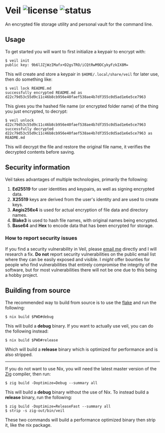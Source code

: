 Veil
![license](https://badge.hanna.lol/license/BSD-3-Clause-Clear)
![status](https://badge.hanna.lol/status/veil)
================================================================================

An encrypted file storage utility and personal vault for the command line.

## Usage

To get started you will want to first initialize a keypair to encrypt with:

```console
$ veil init
public key: 9b6lJZjWzIMafx+D2gsTRO/iCQtRwM9DCykyFzkIX8M=
```

This will create and store a keypair in `$HOME/.local/share/veil` for later use,
then do something like:

```console
$ veil lock README.md
successfully encrypted README.md as d22c79d53c55d9c11c46b8cb956e40faef538ae4b7df355c0d5ad1e6e5ce7963
```

This gives you the hashed file name (or encrypted folder name) of the thing you
just encrypted, to decrypt:

```console
$ veil unlock d22c79d53c55d9c11c46b8cb956e40faef538ae4b7df355c0d5ad1e6e5ce7963
successfully decrypted d22c79d53c55d9c11c46b8cb956e40faef538ae4b7df355c0d5ad1e6e5ce7963 as README.md
```

This will decrypt the file and restore the original file name, it verifies the
decrypted contents before saving.

## Security information

Veil takes advantages of multiple technologies, primarily the following:
1. **Ed25519** for user identities and keypairs, as well as signing encrypted data.
2. **X25519** keys are derived from the user's identity and are used to create keys.
3. **Aegis256x4** is used for actual encryption of file data and directory names.
4. **Blake3** is used to hash file names, with original names being encrypted.
5. **Base64** and **Hex** to encode data that has been encrypted for storage.

### How to report security issues

If you find a security vulnerability in Veil, please [email me](mailto:me@hanna.lol)
directly and I will research a fix. **Do not** report security vulnerabilities
on the public email list where they can be easily exposed and visible. I *might*
offer bounties for people who find vulnerabilities that entirely compromise the
integrity of the software, but for most vulnerabilities there will not be one
due to this being a hobby project.

## Building from source

The recommended way to build from source is to use the [flake](flake.nix) and
run the following:

```console
$ nix build $PWD#debug
```

This will build a **debug** binary. If you want to actually use veil, you can do
the following instead:

```console
$ nix build $PWD#release
```

Which will build a **release** binary which is optimized for performance and is
also stripped.

---

If you do not want to use Nix, you will need the latest master version of the 
[Zig](https://ziglang.org) compiler, then run:

```console
$ zig build -Doptimize=Debug --summary all
```

This will build a **debug** binary without the use of Nix. To instead build a
**release** binary, run the following:

```console
$ zig build -Doptimize=ReleaseFast --summary all
$ strip -s zig-out/bin/veil
```

These two commands will build a performance optimized binary then strip it, like
the nix package.
